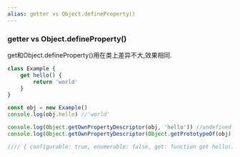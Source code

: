 ```yaml
---
alias: getter vs Object.defineProperty()
---
```

### getter vs Object.defineProperty()

get和Object.defineProperty()用在类上差异不大,效果相同.

```js
class Example {
	get hello() {
		return 'world'
	}
}

const obj = new Example()
console.log(obj.hello) //'world'

console.log(Object.getOwnPropertyDescriptor(obj, 'hello')) //undefined
console.log(Object.getOwnPropertyDescriptor(Object.getPrototypeOf(obj), 'hello'))

//// { configurable: true, enumerable: false, get: function get hello() { return 'world'; }, set: undefined }
```